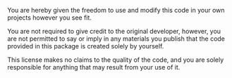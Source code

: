 You are hereby given the freedom to use and modify this code in your own projects however you see fit.

You are not required to give credit to the original developer, however, you are not permitted to say or imply in any materials you publish that the code provided in this package is created solely by yourself.

This license makes no claims to the quality of the code, and you are solely responsible for anything that may result from your use of it.
